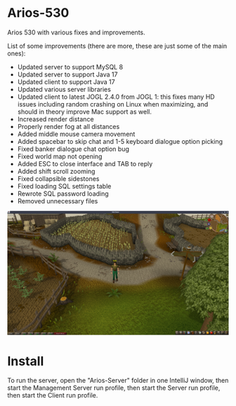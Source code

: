 # Arios-530

Arios 530 with various fixes and improvements.

List of some improvements (there are more, these are just some of the main ones):

* Updated server to support MySQL 8
* Updated server to support Java 17
* Updated client to support Java 17
* Updated various server libraries
* Updated client to latest JOGL 2.4.0 from JOGL 1: this fixes many HD issues including random crashing on Linux when maximizing, and should in theory improve Mac support as well.
* Increased render distance
* Properly render fog at all distances
* Added middle mouse camera movement
* Added spacebar to skip chat and 1-5 keyboard dialogue option picking
* Fixed banker dialogue chat option bug
* Fixed world map not opening
* Added ESC to close interface and TAB to reply
* Added shift scroll zooming
* Fixed collapsible sidestones
* Fixed loading SQL settings table
* Rewrote SQL password loading
* Removed unnecessary files 

![](Arios-Server/hello.png)

# Install

To run the server, open the "Arios-Server" folder in one IntelliJ window, then start the Management Server run profile, then start the Server run profile, then start the Client run profile.
